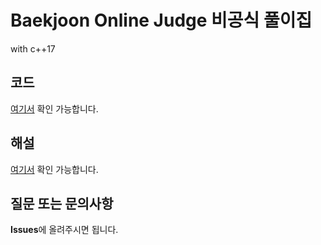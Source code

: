 # Baekjoon Online Judge 비공식 풀이집
with c++17

## 코드
[여기서](problems/) 확인 가능합니다.

## 해설
[여기서](doc/README.md) 확인 가능합니다.

## 질문 또는 문의사항
**Issues**에 올려주시면 됩니다.
